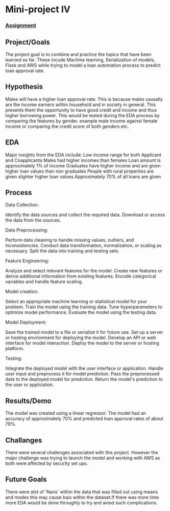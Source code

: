 # Mini-project IV

### [Assignment](assignment.md)

## Project/Goals

The project goal is to combine and practice the topics that have been learned so far. These incude 
Machine learning, Serialization of models, Flask and AWS while trying to model a loan automation process to predict loan approval rate.




## Hypothesis
Males will have a higher loan approval rate. This is because males ususally are the income earners within household and in society in general. This presents them the opportunity to have good credit and income and thus higher borrowing power. 
This would be tested during the EDA process by comparing the features by gender. example male income against female income or comparing the credit score of both genders etc.
    


## EDA 
Major insights from the EDA include:
Low income range for both Applicant and Coapplicants
Males had higher incomes than females
Loan amount is approximately 1% of income
Graduates have higher income and are given higher loan values than non graduates
People with rural properties are given slighter higher loan values
Approximately 70% of all loans are given


## Process

Data Collection:

Identify the data sources and collect the required data.
Download or access the data from the sources.

Data Preprocessing:

Perform data cleaning to handle missing values, outliers, and inconsistencies.
Conduct data transformation, normalization, or scaling as necessary.
Split the data into training and testing sets.

Feature Engineering:

Analyze and select relevant features for the model.
Create new features or derive additional information from existing features.
Encode categorical variables and handle feature scaling.

Model creation:

Select an appropriate machine learning or statistical model for your problem.
Train the model using the training data.
Tune hyperparameters to optimize model performance.
Evaluate the model using the testing data.

Model Deployment:

Save the trained model to a file or serialize it for future use.
Set up a server or hosting environment for deploying the model.
Develop an API or web interface for model interaction.
Deploy the model to the server or hosting platform.

Testing:

Integrate the deployed model with the user interface or application.
Handle user input and preprocess it for model prediction.
Pass the preprocessed data to the deployed model for prediction.
Return the model's prediction to the user or application.



## Results/Demo
The model was created using a linear regressor. The model had an accuracy of approximately 70% and predicted loan approval rates of about 79%.

## Challanges 
There were several challenges associated with this project. However the major challenge was trying to launch the model and working with AWS as both were affected by security set ups.

## Future Goals
There were alot of 'Nans' within the data that was filled out using means and modes this may cause bais within the dataset.If there was more time more EDA would be done throughly to try and aviod such complications. 
